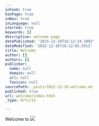 ```yaml
---
inFeed: true
hasPage: true
inNav: true
inLanguage: null
starred: true
keywords: []
description: welcome page
datePublished: '2015-12-16T16:12:24.309Z'
dateModified: '2015-12-16T16:12:05.591Z'
title: Welcome
author: []
authors: []
publisher:
  name: null
  domain: null
  url: null
  favicon: null
sourcePath: _posts/2015-12-16-welcome.md
published: true
url: welcome/index.html
_type: Article

---
```

Welcome to
![](https://the-grid-user-content.s3-us-west-2.amazonaws.com/a0a46a82-7301-4d5c-81ac-172e2433d274.png)